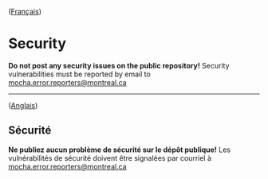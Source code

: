 ([Français](#sécurité))

# Security

**Do not post any security issues on the public repository!** Security vulnerabilities must be reported by email to mocha.error.reporters@montreal.ca

______________________ 

([Anglais](#security))

## Sécurité

**Ne publiez aucun problème de sécurité sur le dépôt publique!** Les vulnérabilités de sécurité doivent être signalées par courriel à mocha.error.reporters@montreal.ca
